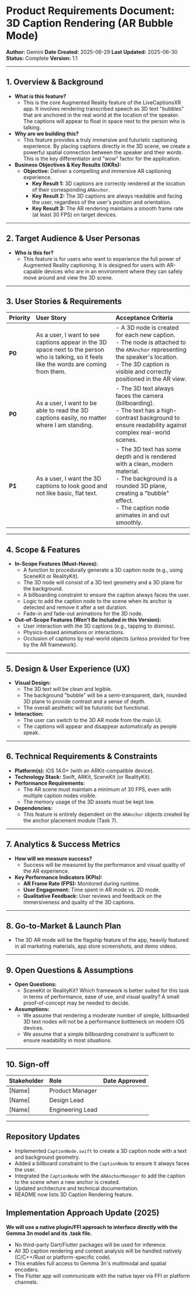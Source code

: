 # Product Requirements Document: 3D Caption Rendering (AR Bubble Mode)

**Author:** Gemini
**Date Created:** 2025-06-29
**Last Updated:** 2025-06-30
**Status:** Complete
**Version:** 1.1

---

## 1. Overview & Background

*   **What is this feature?**
    *   This is the core Augmented Reality feature of the LiveCaptionsXR app. It involves rendering transcribed speech as 3D text "bubbles" that are anchored in the real world at the location of the speaker. The captions will appear to float in space next to the person who is talking.
*   **Why are we building this?**
    *   This feature provides a truly immersive and futuristic captioning experience. By placing captions directly in the 3D scene, we create a powerful spatial connection between the speaker and their words. This is the key differentiator and "wow" factor for the application.
*   **Business Objectives & Key Results (OKRs):**
    *   **Objective:** Deliver a compelling and immersive AR captioning experience.
        *   **Key Result 1:** 3D captions are correctly rendered at the location of their corresponding `ARAnchor`.
        *   **Key Result 2:** The 3D captions are always readable and facing the user, regardless of the user's position and orientation.
        *   **Key Result 3:** The AR rendering maintains a smooth frame rate (at least 30 FPS) on target devices.

---

## 2. Target Audience & User Personas

*   **Who is this for?**
    *   This feature is for users who want to experience the full power of Augmented Reality captioning. It is designed for users with AR-capable devices who are in an environment where they can safely move around and view the 3D scene.

---

## 3. User Stories & Requirements

| Priority | User Story                                                                                             | Acceptance Criteria                                                                                                                                                              |
| :------- | :----------------------------------------------------------------------------------------------------- | :------------------------------------------------------------------------------------------------------------------------------------------------------------------------------- |
| **P0**   | As a user, I want to see captions appear in the 3D space next to the person who is talking, so it feels like the words are coming from them. | - A 3D node is created for each new caption. <br> - The node is attached to the `ARAnchor` representing the speaker's location. <br> - The 3D caption is visible and correctly positioned in the AR view. |
| **P0**   | As a user, I want to be able to read the 3D captions easily, no matter where I am standing.               | - The 3D text always faces the camera (billboarding). <br> - The text has a high-contrast background to ensure readability against complex real-world scenes. |
| **P1**   | As a user, I want the 3D captions to look good and not like basic, flat text.                             | - The 3D text has some depth and is rendered with a clean, modern material. <br> - The background is a rounded 3D plane, creating a "bubble" effect. <br> - The caption node animates in and out smoothly. |

---

## 4. Scope & Features

*   **In-Scope Features (Must-Haves):**
    *   A function to procedurally generate a 3D caption node (e.g., using SceneKit or RealityKit).
    *   The 3D node will consist of a 3D text geometry and a 3D plane for the background.
    *   A billboarding constraint to ensure the caption always faces the user.
    *   Logic to add the caption node to the scene when its anchor is detected and remove it after a set duration.
    *   Fade-in and fade-out animations for the 3D node.
*   **Out-of-Scope Features (Won't Be Included in this Version):**
    *   User interaction with the 3D captions (e.g., tapping to dismiss).
    *   Physics-based animations or interactions.
    *   Occlusion of captions by real-world objects (unless provided for free by the AR framework).

---

## 5. Design & User Experience (UX)

*   **Visual Design:**
    *   The 3D text will be clean and legible.
    *   The background "bubble" will be a semi-transparent, dark, rounded 3D plane to provide contrast and a sense of depth.
    *   The overall aesthetic will be futuristic but functional.
*   **Interaction:**
    *   The user can switch to the 3D AR mode from the main UI.
    *   The captions will appear and disappear automatically as people speak.

---

## 6. Technical Requirements & Constraints

*   **Platform(s):** iOS 14.0+ (with an ARKit-compatible device).
*   **Technology Stack:** Swift, ARKit, SceneKit (or RealityKit).
*   **Performance Requirements:**
    *   The AR scene must maintain a minimum of 30 FPS, even with multiple caption nodes visible.
    *   The memory usage of the 3D assets must be kept low.
*   **Dependencies:**
    *   This feature is entirely dependent on the `ARAnchor` objects created by the anchor placement module (Task 7).

---

## 7. Analytics & Success Metrics

*   **How will we measure success?**
    *   Success will be measured by the performance and visual quality of the AR experience.
*   **Key Performance Indicators (KPIs):**
    *   **AR Frame Rate (FPS):** Monitored during runtime.
    *   **User Engagement:** Time spent in AR mode vs. 2D mode.
    *   **Qualitative Feedback:** User reviews and feedback on the immersiveness and quality of the 3D captions.

---

## 8. Go-to-Market & Launch Plan

*   The 3D AR mode will be the flagship feature of the app, heavily featured in all marketing materials, app store screenshots, and demo videos.

---

## 9. Open Questions & Assumptions

*   **Open Questions:**
    *   SceneKit or RealityKit? Which framework is better suited for this task in terms of performance, ease of use, and visual quality? A small proof-of-concept may be needed to decide.
*   **Assumptions:**
    *   We assume that rendering a moderate number of simple, billboarded 3D text nodes will not be a performance bottleneck on modern iOS devices.
    *   We assume that a simple billboarding constraint is sufficient to ensure readability in most situations.

---

## 10. Sign-off

| Stakeholder       | Role                | Date Approved |
| :---------------- | :------------------ | :------------ |
| [Name]            | Product Manager     |               |
| [Name]            | Design Lead         |               |
| [Name]            | Engineering Lead    |               |

---

## Repository Updates

- Implemented `CaptionNode.swift` to create a 3D caption node with a text and background geometry.
- Added a billboard constraint to the `CaptionNode` to ensure it always faces the user.
- Integrated the `CaptionNode` with the `ARAnchorManager` to add the caption to the scene when a new anchor is created.
- Updated architecture and technical documentation.
- README now lists 3D Caption Rendering feature.

## Implementation Approach Update (2025)

**We will use a native plugin/FFI approach to interface directly with the Gemma 3n model and its .task file.**
- No third-party Dart/Flutter packages will be used for inference.
- All 3D caption rendering and context analysis will be handled natively (C/C++/Rust or platform-specific code).
- This enables full access to Gemma 3n's multimodal and spatial encoders.
- The Flutter app will communicate with the native layer via FFI or platform channels.
